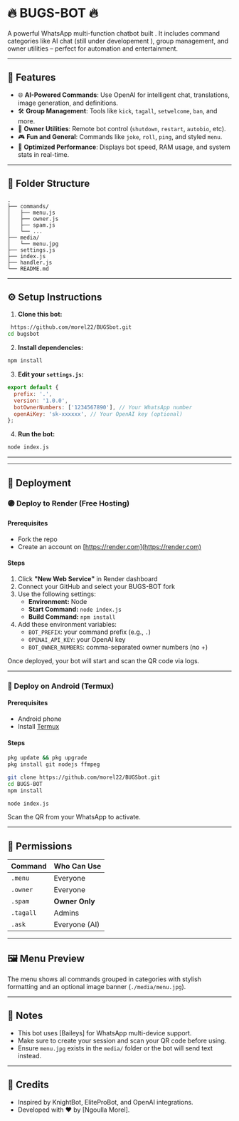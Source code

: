 # 🔥 BUGS-BOT 🔥

A powerful WhatsApp multi-function chatbot built . It includes command categories like AI chat (still under developement ), group management, and owner utilities – perfect for automation and entertainment.

---

## 🚀 Features

* 🌐 **AI-Powered Commands**: Use OpenAI for intelligent chat, translations, image generation, and definitions.
* 🛠 **Group Management**: Tools like `kick`, `tagall`, `setwelcome`, `ban`, and more.
* 👑 **Owner Utilities**: Remote bot control (`shutdown`, `restart`, `autobio`, etc).
* 🎮 **Fun and General**: Commands like `joke`, `roll`, `ping`, and styled `menu`.
* 🧠 **Optimized Performance**: Displays bot speed, RAM usage, and system stats in real-time.

---

## 📂 Folder Structure

```
.
├── commands/
│   ├── menu.js
│   ├── owner.js
│   ├── spam.js
│   └── ...
├── media/
│   └── menu.jpg
├── settings.js
├── index.js
├── handler.js
└── README.md
```

---

## ⚙️ Setup Instructions

1. **Clone this bot:**

```bash
 https://github.com/morel22/BUGSbot.git
cd bugsbot
```

2. **Install dependencies:**

```bash
npm install
```

3. **Edit your `settings.js`:**

```js
export default {
  prefix: '.',
  version: '1.0.0',
  botOwnerNumbers: ['1234567890'], // Your WhatsApp number
  openAiKey: 'sk-xxxxxx', // Your OpenAI key (optional)
};
```

4. **Run the bot:**

```bash
node index.js
```

---
---

## 🚀 Deployment

### 🟣 Deploy to Render (Free Hosting)

#### Prerequisites
- Fork the repo
- Create an account on [https://render.com](https://render.com)

#### Steps
1. Click **"New Web Service"** in Render dashboard
2. Connect your GitHub and select your BUGS-BOT fork
3. Use the following settings:
    - **Environment:** Node
    - **Start Command:** `node index.js`
    - **Build Command:** `npm install`
4. Add these environment variables:
    - `BOT_PREFIX`: your command prefix (e.g., `.`)
    - `OPENAI_API_KEY`: your OpenAI key
    - `BOT_OWNER_NUMBERS`: comma-separated owner numbers (no +)

Once deployed, your bot will start and scan the QR code via logs.

---

### 📱 Deploy on Android (Termux)

#### Prerequisites
- Android phone
- Install [Termux](https://f-droid.org/packages/com.termux/)

#### Steps
```bash
pkg update && pkg upgrade
pkg install git nodejs ffmpeg

git clone https://github.com/morel22/BUGSbot.git
cd BUGS-BOT
npm install

node index.js
```
Scan the QR from your WhatsApp to activate.

---

## 🔐 Permissions

| Command   | Who Can Use    |
| --------- | -------------- |
| `.menu`   | Everyone       |
| `.owner`  | Everyone       |
| `.spam`   | **Owner Only** |
| `.tagall` | Admins         |
| `.ask`    | Everyone (AI)  |

---

## 🖼️ Menu Preview

The menu shows all commands grouped in categories with stylish formatting and an optional image banner (`./media/menu.jpg`).

---

## 📌 Notes

* This bot uses [Baileys] for WhatsApp multi-device support.
* Make sure to create your session and scan your QR code before using.
* Ensure `menu.jpg` exists in the `media/` folder or the bot will send text instead.

---

## 🙏 Credits

* Inspired by KnightBot, EliteProBot, and OpenAI integrations.
* Developed with ❤️ by \[Ngoulla Morel].
